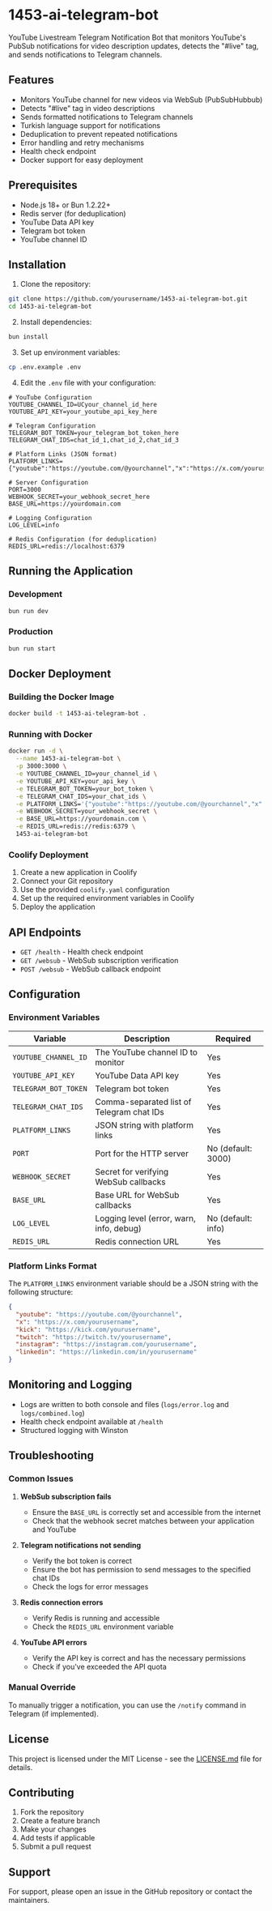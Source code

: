 # 1453-ai-telegram-bot

YouTube Livestream Telegram Notification Bot that monitors YouTube's PubSub notifications for video description updates, detects the "#live" tag, and sends notifications to Telegram channels.

## Features

- Monitors YouTube channel for new videos via WebSub (PubSubHubbub)
- Detects "#live" tag in video descriptions
- Sends formatted notifications to Telegram channels
- Turkish language support for notifications
- Deduplication to prevent repeated notifications
- Error handling and retry mechanisms
- Health check endpoint
- Docker support for easy deployment

## Prerequisites

- Node.js 18+ or Bun 1.2.22+
- Redis server (for deduplication)
- YouTube Data API key
- Telegram bot token
- YouTube channel ID

## Installation

1. Clone the repository:
```bash
git clone https://github.com/yourusername/1453-ai-telegram-bot.git
cd 1453-ai-telegram-bot
```

2. Install dependencies:
```bash
bun install
```

3. Set up environment variables:
```bash
cp .env.example .env
```

4. Edit the `.env` file with your configuration:
```env
# YouTube Configuration
YOUTUBE_CHANNEL_ID=UCyour_channel_id_here
YOUTUBE_API_KEY=your_youtube_api_key_here

# Telegram Configuration
TELEGRAM_BOT_TOKEN=your_telegram_bot_token_here
TELEGRAM_CHAT_IDS=chat_id_1,chat_id_2,chat_id_3

# Platform Links (JSON format)
PLATFORM_LINKS={"youtube":"https://youtube.com/@yourchannel","x":"https://x.com/yourusername","kick":"https://kick.com/yourusername","twitch":"https://twitch.tv/yourusername","instagram":"https://instagram.com/yourusername","linkedin":"https://linkedin.com/in/yourusername"}

# Server Configuration
PORT=3000
WEBHOOK_SECRET=your_webhook_secret_here
BASE_URL=https://yourdomain.com

# Logging Configuration
LOG_LEVEL=info

# Redis Configuration (for deduplication)
REDIS_URL=redis://localhost:6379
```

## Running the Application

### Development

```bash
bun run dev
```

### Production

```bash
bun run start
```

## Docker Deployment

### Building the Docker Image

```bash
docker build -t 1453-ai-telegram-bot .
```

### Running with Docker

```bash
docker run -d \
  --name 1453-ai-telegram-bot \
  -p 3000:3000 \
  -e YOUTUBE_CHANNEL_ID=your_channel_id \
  -e YOUTUBE_API_KEY=your_api_key \
  -e TELEGRAM_BOT_TOKEN=your_bot_token \
  -e TELEGRAM_CHAT_IDS=your_chat_ids \
  -e PLATFORM_LINKS='{"youtube":"https://youtube.com/@yourchannel","x":"https://x.com/yourusername","kick":"https://kick.com/yourusername","twitch":"https://twitch.tv/yourusername","instagram":"https://instagram.com/yourusername","linkedin":"https://linkedin.com/in/yourusername"}' \
  -e WEBHOOK_SECRET=your_webhook_secret \
  -e BASE_URL=https://yourdomain.com \
  -e REDIS_URL=redis://redis:6379 \
  1453-ai-telegram-bot
```

### Coolify Deployment

1. Create a new application in Coolify
2. Connect your Git repository
3. Use the provided `coolify.yaml` configuration
4. Set up the required environment variables in Coolify
5. Deploy the application

## API Endpoints

- `GET /health` - Health check endpoint
- `GET /websub` - WebSub subscription verification
- `POST /websub` - WebSub callback endpoint

## Configuration

### Environment Variables

| Variable | Description | Required |
|----------|-------------|----------|
| `YOUTUBE_CHANNEL_ID` | The YouTube channel ID to monitor | Yes |
| `YOUTUBE_API_KEY` | YouTube Data API key | Yes |
| `TELEGRAM_BOT_TOKEN` | Telegram bot token | Yes |
| `TELEGRAM_CHAT_IDS` | Comma-separated list of Telegram chat IDs | Yes |
| `PLATFORM_LINKS` | JSON string with platform links | Yes |
| `PORT` | Port for the HTTP server | No (default: 3000) |
| `WEBHOOK_SECRET` | Secret for verifying WebSub callbacks | Yes |
| `BASE_URL` | Base URL for WebSub callbacks | Yes |
| `LOG_LEVEL` | Logging level (error, warn, info, debug) | No (default: info) |
| `REDIS_URL` | Redis connection URL | Yes |

### Platform Links Format

The `PLATFORM_LINKS` environment variable should be a JSON string with the following structure:

```json
{
  "youtube": "https://youtube.com/@yourchannel",
  "x": "https://x.com/yourusername",
  "kick": "https://kick.com/yourusername",
  "twitch": "https://twitch.tv/yourusername",
  "instagram": "https://instagram.com/yourusername",
  "linkedin": "https://linkedin.com/in/yourusername"
}
```

## Monitoring and Logging

- Logs are written to both console and files (`logs/error.log` and `logs/combined.log`)
- Health check endpoint available at `/health`
- Structured logging with Winston

## Troubleshooting

### Common Issues

1. **WebSub subscription fails**
   - Ensure the `BASE_URL` is correctly set and accessible from the internet
   - Check that the webhook secret matches between your application and YouTube

2. **Telegram notifications not sending**
   - Verify the bot token is correct
   - Ensure the bot has permission to send messages to the specified chat IDs
   - Check the logs for error messages

3. **Redis connection errors**
   - Verify Redis is running and accessible
   - Check the `REDIS_URL` environment variable

4. **YouTube API errors**
   - Verify the API key is correct and has the necessary permissions
   - Check if you've exceeded the API quota

### Manual Override

To manually trigger a notification, you can use the `/notify` command in Telegram (if implemented).

## License

This project is licensed under the MIT License - see the [LICENSE.md](LICENSE.md) file for details.

## Contributing

1. Fork the repository
2. Create a feature branch
3. Make your changes
4. Add tests if applicable
5. Submit a pull request

## Support

For support, please open an issue in the GitHub repository or contact the maintainers.
